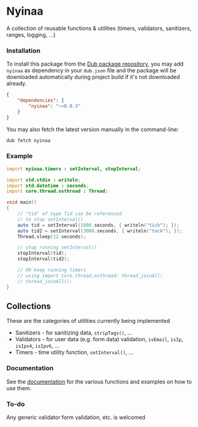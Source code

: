 # Nyinaa

A collection of reusable functions & utilities (timers, validators, sanitizers, ranges, logging, ...)

### Installation
To install this package from the [Dub package repository](https://code.dlang.org), you may add `nyinaa` as dependency in your `dub.json` file and the package will be downloaded automatically during project build if it's not downloaded already.

```json
{
    "dependencies": {
        "nyinaa": "~>0.0.3"
    }
}
```

You may also fetch the latest version manually in the command-line:

```sh
dub fetch nyinaa
```

### Example

```d
import nyinaa.timers : setInterval, stopInterval;

import std.stdio : writeln;
import std.datetime : seconds;
import core.thread.osthread : Thread;

void main()
{
	// "tid" of type Tid can be referenced 
	// to stop setInterval()
	auto tid = setInterval(1000.seconds, { writeln("tick"); });
	auto tid2 = setInterval(3000.seconds, { writeln("tock"); });
	Thread.sleep(12.seconds);

	// stop running setInterval()
	stopInterval(tid);
	stopInterval(tid2);

	// OR keep running timers
	// using import core.thread.osthread: thread_joinAll;
    // thread_joinAll();
}
```
## Collections
These are the categories of utilities currently being implemented

* Sanitizers - for sanitizing data, `stripTags()`, ...
* Validators - for user data (e.g. form data) validation, `isEmail`, `isIp`, `isIpv4`, `isIpv6`, ...
* Timers - time utility function, `setInterval()`, ...

### Documentation
See the [documentation](https://nyinaa.dpldocs.info/nyinaa.html) for the various functions and examples on how to use them.

### To-do
Any generic validator form validation, etc. is welcomed

